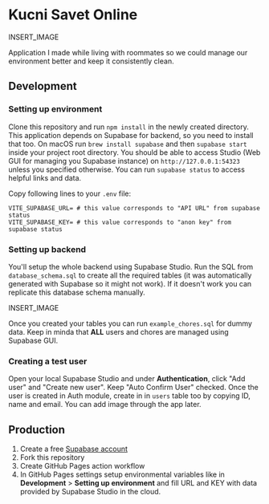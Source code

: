 # Kucni Savet Online

INSERT_IMAGE

Application I made while living with roommates so we could manage our environment better and keep it consistently clean.

## Development

### Setting up environment

Clone this repository and run `npm install` in the newly created directory. This application depends on Supabase for backend, so you need to install that too. On macOS run `brew install supabase` and then `supabase start` inside your project root directory. You should be able to access Studio (Web GUI for managing you Supabase instance) on `http://127.0.0.1:54323` unless you specified otherwise. You can run `supabase status` to access helpful links and data.

Copy following lines to your `.env` file:

```env
VITE_SUPABASE_URL= # this value corresponds to "API URL" from supabase status
VITE_SUPABASE_KEY= # this value corresponds to "anon key" from supabase status
```

### Setting up backend

You'll setup the whole backend using Supabase Studio. Run the SQL from `database_schema.sql` to create all the required tables (it was automatically generated with Supabase so it might not work). If it doesn't work you can replicate this database schema manually.

INSERT_IMAGE

Once you created your tables you can run `example_chores.sql` for dummy data. Keep in minda that **ALL** users and chores are managed using Supabase GUI.

### Creating a test user

Open your local Supabase Studio and under **Authentication**, click "Add user" and "Create new user". Keep "Auto Confirm User" checked. Once the user is created in Auth module, create in in `users` table too by copying ID, name and email. You can add image through the app later.

## Production

1. Create a free [Supabase account](https://supabase.com)
2. Fork this repository
3. Create GitHub Pages action workflow
4. In GitHub Pages settings setup environmental variables like in **Development** > **Setting up environment** and fill URL and KEY with data provided by Supabase Studio in the cloud.
